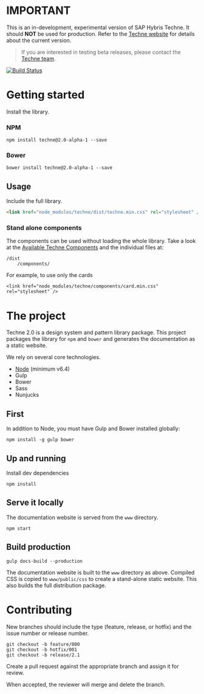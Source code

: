 
# IMPORTANT

This is an in-development, experimental version of SAP Hybris Techne. It should **NOT** be used for production. Refer to the [Techne website](https://techne.yaas.io) for details about the current version.

> If you are interested in testing beta releases, please contact the [Techne team](mailto:techne@sap.com).

[![Build Status](https://travis-ci.org/SAP/techne.svg?branch=v2.0)](https://travis-ci.org/SAP/techne)

# Getting started

Install the library.

### NPM

````
npm install techne@2.0-alpha-1 --save
````

### Bower

````
bower install techne@2.0-alpha-1 --save
````

## Usage

Include the full library.

```html
<link href="node_modules/techne/dist/techne.min.css" rel="stylesheet" />
```

### Stand alone components

The components can be used without loading the whole library. Take a look at the [Available Techne Components](https://github.com/SAP/techne/wiki/Techne-Components) and the individual files at:

```
/dist
    /components/
```

For example, to use only the cards
```
<link href="node_modules/techne/components/card.min.css" rel="stylesheet" />
````

# The project

Techne 2.0 is a design system and pattern library package. This project packages the library for `npm` and `bower` and generates the documentation as a static website.

We rely on several core technologies.

* [Node](https://nodejs.org/) (minimum v6.4)
* Gulp
* Bower
* Sass
* Nunjucks

## First
In addition to Node, you must have Gulp and Bower installed globally:

`npm install -g gulp bower`


## Up and running
Install dev dependencies

`npm install`

## Serve it locally
The documentation website is served from the `www` directory.

`npm start`

## Build production

`gulp docs-build --production`

The documentation website is built to the `www` directory as above. Compiled CSS is copied to `www/public/css` to create a stand-alone static website. This also builds the full distribution package.

# Contributing

New branches should include the type (feature, release, or hotfix) and the issue number or release number.

```
git checkout -b feature/000
git checkout -b hotfix/001
git checkout -b release/2.1
```

Create a pull request against the appropriate branch and assign it for review.

When accepted, the reviewer will merge and delete the branch.
